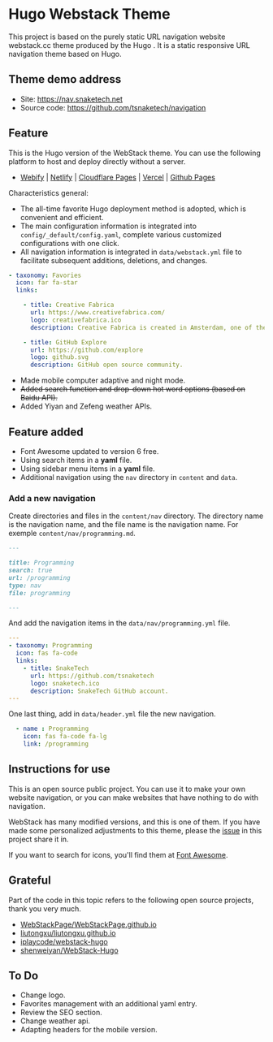 # Hugo Webstack Theme

This project is based on the purely static URL navigation website webstack.cc theme produced by the Hugo . It is a static responsive URL navigation theme based on Hugo. <br/>

## Theme demo address

  - Site: https://nav.snaketech.net
  - Source code: https://github.com/tsnaketech/navigation

## Feature

This is the Hugo version of the WebStack theme. You can use the following platform to host and deploy directly without a server. 

- [Webify](https://webify.cloudbase.net/) | [Netlify](https://app.netlify.com/) | [Cloudflare Pages](https://pages.cloudflare.com) | [Vercel](https://vercel.com) | [Github Pages](https://pages.github.com/)

Characteristics general:

- The all-time favorite Hugo deployment method is adopted, which is convenient and efficient. 
- The main configuration information is integrated into `config/_default/config.yaml`, complete various customized configurations with one click. 
- All navigation information is integrated in `data/webstack.yml` file to facilitate subsequent additions, deletions, and changes.
  
```yaml
- taxonomy: Favories
  icon: far fa-star
  links:

    - title: Creative Fabrica
      url: https://www.creativefabrica.com/
      logo: creativefabrica.ico
      description: Creative Fabrica is created in Amsterdam, one of the most inspirational cities in the world.

    - title: GitHub Explore
      url: https://github.com/explore
      logo: github.svg
      description: GitHub open source community.
```
- Made mobile computer adaptive and night mode.
- ~~Added search function and drop-down hot word options (based on Baidu API).~~
- Added Yiyan and Zefeng weather APIs. 

## Feature added
- Font Awesome updated to version 6 free.
- Using search items in a **yaml** file.
- Using sidebar menu items in a **yaml** file.
- Additional navigation using the `nav` directory in `content` and `data`.

### Add a new navigation

Create directories and files in the `content/nav` directory. The directory name is the navigation name, and the file name is the navigation name. For exemple `content/nav/programming.md`.

```markdown
---

title: Programming
search: true
url: /programming
type: nav
file: programming

---
```

And add the navigation items in the `data/nav/programming.yml` file.

```yaml
---
- taxonomy: Programming
  icon: fas fa-code
  links:
    - title: SnakeTech
      url: https://github.com/tsnaketech
      logo: snaketech.ico
      description: SnakeTech GitHub account.
---
```

One last thing, add in `data/header.yml` file the new navigation.

```yaml
  - name : Programming
    icon: fas fa-code fa-lg
    link: /programming
```

## Instructions for use

This is an open source public project. You can use it to make your own website navigation, or you can make websites that have nothing to do with navigation.

WebStack has many modified versions, and this is one of them. If you have made some personalized adjustments to this theme, please the [issue](https://github.com/shenweiyan/WebStack-Hugo/issues) in this project share it in.

If you want to search for icons, you'll find them at [Font Awesome](https://fontawesome.com/search?o=r&m=free).

## Grateful  

Part of the code in this topic refers to the following open source projects, thank you very much. 

- [WebStackPage/WebStackPage.github.io](https://github.com/WebStackPage/WebStackPage.github.io)
- [liutongxu/liutongxu.github.io](https://github.com/liutongxu/liutongxu.github.io)
- [iplaycode/webstack-hugo](https://github.com/iplaycode/webstack-hugo)
- [shenweiyan/WebStack-Hugo](https://github.com/shenweiyan/WebStack-Hugo)

## To Do

- Change logo.
- Favorites management with an additional yaml entry.
- Review the SEO section.
- Change weather api.
- Adapting headers for the mobile version.